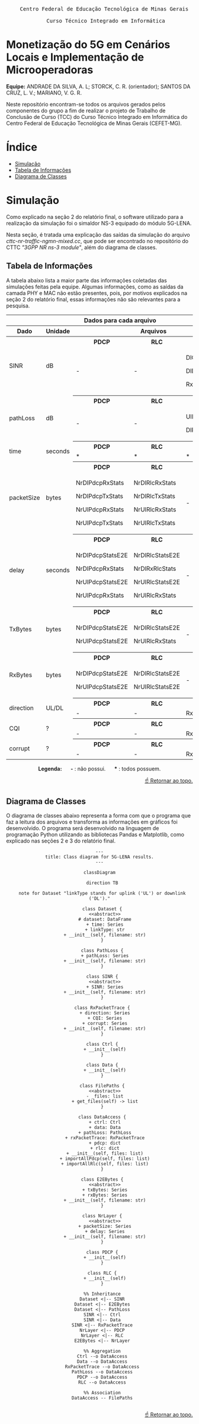 <pre align="center">
    Centro Federal de Educação Tecnológica de Minas Gerais <br>
    Curso Técnico Integrado em Informática
</pre>

# Monetização do 5G em Cenários Locais e Implementação de Microoperadoras

**Equipe:** ANDRADE DA SILVA, A. L; STORCK, C. R. (orientador); SANTOS DA CRUZ, L. V.; MARIANO, V. G. R.

Neste repositório encontram-se todos os arquivos gerados pelos componentes do grupo a fim de realizar o projeto de Trabalho de Conclusão de Curso (TCC) do Curso Técnico Integrado em Informática do Centro Federal de Educação Tecnológica de Minas Gerais (CEFET-MG).

# Índice

- [Simulação](#simulação)
- [Tabela de Informações](#tabela-de-informações)
- [Diagrama de Classes](#diagrama-de-classes)

# Simulação

Como explicado na seção 2 do relatório final, o software utilizado para a realização da simulação foi o simaldor NS-3 equipado do módulo 5G-LENA.

Nesta seção, é tratada uma explicação das saídas da simulação do arquivo *cttc-nr-traffic-ngmn-mixed.cc*, que pode ser encontrado no repositório do CTTC *"3GPP NR ns-3 module"*, além do diagrama de classes.

## Tabela de Informações

A tabela abaixo lista a maior parte das informações coletadas das simulações feitas pela equipe. Algumas informações, como as saídas da camada PHY e MAC não estão presentes, pois, por motivos explicados na seção 2 do relatório final, essas informações não são relevantes para a pesquisa.

<table align="center">
    <thead>
        <th colspan="5">Dados para cada arquivo</th>
        <tr>
            <th>Dado</th>
            <th>Unidade</th>
            <th colspan="3">Arquivos</th>
        </tr>
    </thead>
    <tbody>
        <tr rowspan="2">
            <td rowspan="2">SINR</td>
            <td rowspan="2">dB</td>
            <th>PDCP</th>
            <th>RLC</th>
            <th>Others</th>
            <tr>
                <td>-</td>
                <td>-</td>
                <td>
                    <p>DlCtrlSinr</p>
                    <p>DlDataSinr</p>
                    <p>RxPacketTrace</p>
                </td>
            </tr>
        </tr>
        <tr rowspan="2">
            <td rowspan="2">pathLoss</td>
            <td rowspan="2">dB</td>
            <th>PDCP</th>
            <th>RLC</th>
            <th>Others</th>
            <tr>
                <td>-</td>
                <td>-</td>
                <td>
                    <p>UlPathlossTrace</p>
                    <p>DlPathlossTrace</p>
                </td>
            </tr>
        </tr>
        <tr rowspan="2">
            <td rowspan="2">time</td>
            <td rowspan="2">seconds</td>
            <th>PDCP</th>
            <th>RLC</th>
            <th>Others</th>
            <tr>
                <td>*</td>
                <td>*</td>
                <td>*</td>
            </tr>
        </tr>
        <tr rowspan="2">
            <td rowspan="2">packetSize</td>
            <td rowspan="2">bytes</td>
            <th>PDCP</th>
            <th>RLC</th>
            <th>Others</th>
            <tr>
                <td>
                    <p>NrDlPdcpRxStats</p>
                    <p>NrDlPdcpTxStats</p>
                    <p>NrUlPdcpRxStats</p>
                    <p>NrUlPdcpTxStats</p>
                </td>
                <td>
                    <p>NrDlRlcRxStats</p>
                    <p>NrDlRlcTxStats</p>
                    <p>NrUlRlcRxStats</p>
                    <p>NrUlRlcTxStats</p>
                </td>
                <td>-</td>
            </tr>
        </tr>
        <tr rowspan="2">
            <td rowspan="2">delay</td>
            <td rowspan="2">seconds</td>
            <th>PDCP</th>
            <th>RLC</th>
            <th>Others</th>
            <tr>
                <td>
                    <p>NrDlPdcpStatsE2E</p>
                    <p>NrDlPdcpRxStats</p>
                    <p>NrUlPdcpStatsE2E</p>
                    <p>NrUlPdcpRxStats</p>
                </td>
                <td>
                    <p>NrDlRlcStatsE2E</p>
                    <p>NrDlRxRlcStats</p>
                    <p>NrUlRlcStatsE2E</p>
                    <p>NrUlRlcRxStats</p>
                </td>
                <td>-</td>
            </tr>
        </tr>
        <tr rowspan="2">
            <td rowspan="2">TxBytes</td>
            <td rowspan="2">bytes</td>
            <th>PDCP</th>
            <th>RLC</th>
            <th>Others</th>
            <tr>
                <td>
                    <p>NrDlPdcpStatsE2E</p>
                    <p>NrUlPdcpStatsE2E</p>
                </td>
                <td>
                    <p>NrDlRlcStatsE2E</p>
                    <p>NrUlRlcRxStats</p>
                </td>
                <td>-</td>
            </tr>
        </tr>
        <tr rowspan="2">
            <td rowspan="2">RxBytes</td>
            <td rowspan="2">bytes</td>
            <th>PDCP</th>
            <th>RLC</th>
            <th>Others</th>
            <tr>
                <td>
                    <p>NrDlPdcpStatsE2E</p>
                    <p>NrUlPdcpStatsE2E</p>
                </td>
                <td>
                    <p>NrDlRlcStatsE2E</p>
                    <p>NrUlRlcStatsE2E</p>
                </td>
                <td>-</td>
            </tr>
        </tr>
        <tr rowspan="2">
            <td rowspan="2">direction</td>
            <td rowspan="2">UL/DL</td>
            <th>PDCP</th>
            <th>RLC</th>
            <th>Others</th>
            <tr>
                <td>-</td>
                <td>-</td>
                <td>RxPacketTrace</td>
            </tr>
        </tr>
        <tr rowspan="2">
            <td rowspan="2">CQI</td>
            <td rowspan="2">?</td>
            <th>PDCP</th>
            <th>RLC</th>
            <th>Others</th>
            <tr>
                <td>-</td>
                <td>-</td>
                <td>RxPacketTrace</td>
            </tr>
        </tr>
        <tr rowspan="2">
            <td rowspan="2">corrupt</td>
            <td rowspan="2">?</td>
            <th>PDCP</th>
            <th>RLC</th>
            <th>Others</th>
            <tr>
                <td>-</td>
                <td>-</td>
                <td>RxPacketTrace</td>
            </tr>
        </tr>
    </tbody>
</table>



<div align="center">

**Legenda:** &nbsp;&nbsp;&nbsp;&nbsp; **-** : não possui. &nbsp;&nbsp;&nbsp;&nbsp; <strong>*</strong> : todos possuem.

</div>

<div align="right">

[☝️ Retornar ao topo.](#monetização-do-5g-em-cenários-locais-e-implementação-de-microoperadoras)

</div>

## Diagrama de Classes

O diagrama de classes abaixo representa a forma com que o programa que faz a leitura dos arquivos e transforma as informações em gráficos foi desenvolvido. O programa será desenvolvido na linguagem de programação Python utilizando as bibliotecas Pandas e Matplotlib, como explicado nas seções 2 e 3 do relatório final.

<div align="center">


```mermaid
---
title: Class diagram for 5G-LENA results.
---

classDiagram

  direction TB

  note for Dataset "linkType stands for uplink ('UL') or downlink ('DL')."

  class Dataset {
    <<abstract>>
    # dataset: DataFrame
    + time: Series
    + linkType: str
    + __init__(self, filename: str)
  }

  class PathLoss {
    + pathLoss: Series
    + __init__(self, filename: str)
  }

  class SINR {
    <<abstract>>
    + SINR: Series
    + __init__(self, filename: str)
  }

  class RxPacketTrace {
    + direction: Series
    + CQI: Series
    + corrupt: Series
    + __init__(self, filename: str)
  }

  class Ctrl {
    + __init__(self)
  }

  class Data {
    + __init__(self)
  }

  class FilePaths {
    <<abstract>>
    - _files: list
    + get_files(self) -> list
  }

  class DataAccess {
    + ctrl: Ctrl
    + data: Data
    + pathLoss: PathLoss
    + rxPacketTrace: RxPacketTrace
    + pdcp: dict
    + rlc: dict
    + __init__(self, files: list)
    + importAllPdcp(self, files: list)
    + importAllRlc(self, files: list)
  }

  class E2EBytes {
    <<abstract>>
    + txBytes: Series
    + rxBytes: Series
    + __init__(self, filename: str)
  }

  class NrLayer {
    <<abstract>>
    + packetSize: Series
    + delay: Series
    + __init__(self, filename: str)
  }

  class PDCP {
    + __init__(self)
  }

  class RLC {
    + __init__(self)
  }

  %% Inheritance
  Dataset <|-- SINR
  Dataset <|-- E2EBytes
  Dataset <|-- PathLoss
  SINR <|-- Ctrl
  SINR <|-- Data
  SINR <|-- RxPacketTrace
  NrLayer <|-- PDCP
  NrLayer <|-- RLC
  E2EBytes <|-- NrLayer

  %% Aggregation
  Ctrl --o DataAccess
  Data --o DataAccess
  RxPacketTrace --o DataAccess
  PathLoss --o DataAccess
  PDCP --o DataAccess
  RLC --o DataAccess

  %% Association
  DataAccess -- FilePaths


```

</div>

<div align="right">

[☝️ Retornar ao topo.](#monetização-do-5g-em-cenários-locais-e-implementação-de-microoperadoras)

</div>
